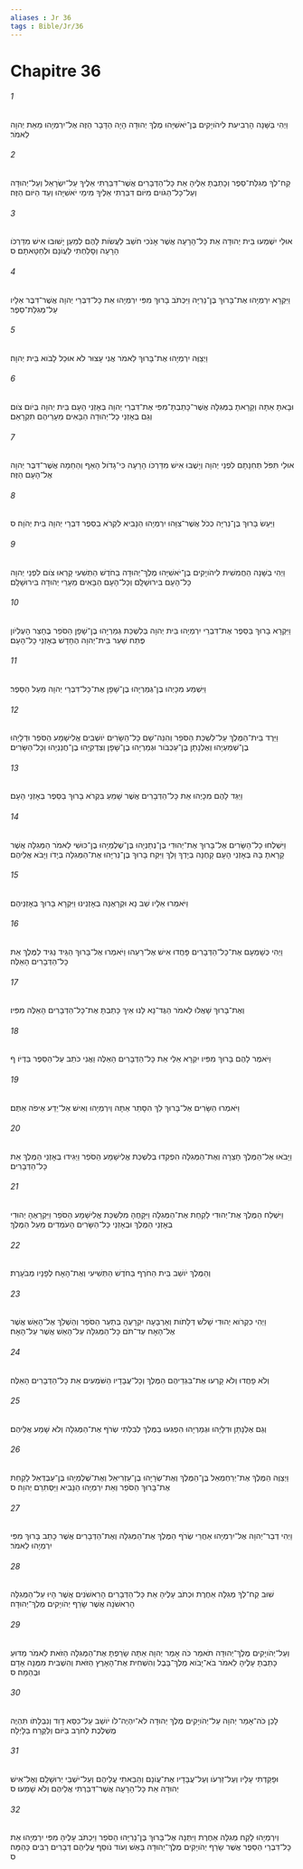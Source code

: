 ```yaml
---
aliases : Jr 36
tags : Bible/Jr/36
---
```


# Chapitre 36

###### 1
וַיְהִי בַּשָּׁנָה הָרְבִיעִת לִיהֹויָקִים בֶּן־יֹאשִׁיָּהוּ מֶלֶךְ יְהוּדָה הָיָה הַדָּבָר הַזֶּה אֶל־יִרְמְיָהוּ מֵאֵת יְהוָה לֵאמֹר׃
###### 2
קַח־לְךָ מְגִלַּת־סֵפֶר וְכָתַבְתָּ אֵלֶיהָ אֵת כָּל־הַדְּבָרִים אֲשֶׁר־דִּבַּרְתִּי אֵלֶיךָ עַל־יִשְׂרָאֵל וְעַל־יְהוּדָה וְעַל־כָּל־הַגֹּויִם מִיֹּום דִּבַּרְתִּי אֵלֶיךָ מִימֵי יֹאשִׁיָּהוּ וְעַד הַיֹּום הַזֶּה׃
###### 3
אוּלַי יִשְׁמְעוּ בֵּית יְהוּדָה אֵת כָּל־הָרָעָה אֲשֶׁר אָנֹכִי חֹשֵׁב לַעֲשֹׂות לָהֶם לְמַעַן יָשׁוּבוּ אִישׁ מִדַּרְכֹּו הָרָעָה וְסָלַחְתִּי לַעֲוֹנָם וּלְחַטָּאתָם׃ ס
###### 4
וַיִּקְרָא יִרְמְיָהוּ אֶת־בָּרוּךְ בֶּן־נֵרִיָּה וַיִּכְתֹּב בָּרוּךְ מִפִּי יִרְמְיָהוּ אֵת כָּל־דִּבְרֵי יְהוָה אֲשֶׁר־דִּבֶּר אֵלָיו עַל־מְגִלַּת־סֵפֶר׃
###### 5
וַיְצַוֶּה יִרְמְיָהוּ אֶת־בָּרוּךְ לֵאמֹר אֲנִי עָצוּר לֹא אוּכַל לָבֹוא בֵּית יְהוָה׃
###### 6
וּבָאתָ אַתָּה וְקָרָאתָ בַמְּגִלָּה אֲשֶׁר־כָּתַבְתָּ־מִפִּי אֶת־דִּבְרֵי יְהוָה בְּאָזְנֵי הָעָם בֵּית יְהוָה בְּיֹום צֹום וְגַם בְּאָזְנֵי כָל־יְהוּדָה הַבָּאִים מֵעָרֵיהֶם תִּקְרָאֵם׃
###### 7
אוּלַי תִּפֹּל תְּחִנָּתָם לִפְנֵי יְהוָה וְיָשֻׁבוּ אִישׁ מִדַּרְכֹּו הָרָעָה כִּי־גָדֹול הָאַף וְהַחֵמָה אֲשֶׁר־דִּבֶּר יְהוָה אֶל־הָעָם הַזֶּה׃
###### 8
וַיַּעַשׂ בָּרוּךְ בֶּן־נֵרִיָּה כְּכֹל אֲשֶׁר־צִוָּהוּ יִרְמְיָהוּ הַנָּבִיא לִקְרֹא בַסֵּפֶר דִּבְרֵי יְהוָה בֵּית יְהֹוָה׃ ס
###### 9
וַיְהִי בַשָּׁנָה הַחֲמִשִׁית לִיהֹויָקִים בֶּן־יֹאשִׁיָּהוּ מֶלֶךְ־יְהוּדָה בַּחֹדֶשׁ הַתְּשִׁעִי קָרְאוּ צֹום לִפְנֵי יְהוָה כָּל־הָעָם בִּירוּשָׁלִָם וְכָל־הָעָם הַבָּאִים מֵעָרֵי יְהוּדָה בִּירוּשָׁלִָם׃
###### 10
וַיִּקְרָא בָרוּךְ בַּסֵּפֶר אֶת־דִּבְרֵי יִרְמְיָהוּ בֵּית יְהוָה בְּלִשְׁכַּת גְּמַרְיָהוּ בֶן־שָׁפָן הַסֹּפֵר בֶּחָצֵר הָעֶלְיֹון פֶּתַח שַׁעַר בֵּית־יְהוָה הֶחָדָשׁ בְּאָזְנֵי כָּל־הָעָם׃
###### 11
וַיִּשְׁמַע מִכָיְהוּ בֶן־גְּמַרְיָהוּ בֶן־שָׁפָן אֶת־כָּל־דִּבְרֵי יְהוָה מֵעַל הַסֵּפֶר׃
###### 12
וַיֵּרֶד בֵּית־הַמֶּלֶךְ עַל־לִשְׁכַּת הַסֹּפֵר וְהִנֵּה־שָׁם כָּל־הַשָּׂרִים יֹושְׁבִים אֱלִישָׁמָע הַסֹּפֵר וּדְלָיָהוּ בֶן־שְׁמַעְיָהוּ וְאֶלְנָתָן בֶּן־עַכְבֹּור וּגְמַרְיָהוּ בֶן־שָׁפָן וְצִדְקִיָּהוּ בֶן־חֲנַנְיָהוּ וְכָל־הַשָּׂרִים׃
###### 13
וַיַּגֵּד לָהֶם מִכָיְהוּ אֵת כָּל־הַדְּבָרִים אֲשֶׁר שָׁמֵעַ בִּקְרֹא בָרוּךְ בַּסֵּפֶר בְּאָזְנֵי הָעָם׃
###### 14
וַיִּשְׁלְחוּ כָל־הַשָּׂרִים אֶל־בָּרוּךְ אֶת־יְהוּדִי בֶּן־נְתַנְיָהוּ בֶּן־שֶׁלֶמְיָהוּ בֶן־כּוּשִׁי לֵאמֹר הַמְּגִלָּה אֲשֶׁר קָרָאתָ בָּהּ בְּאָזְנֵי הָעָם קָחֶנָּה בְיָדְךָ וָלֵךְ וַיִּקַּח בָּרוּךְ בֶּן־נֵרִיָּהוּ אֶת־הַמְּגִלָּה בְּיָדֹו וַיָּבֹא אֲלֵיהֶם׃
###### 15
וַיֹּאמְרוּ אֵלָיו שֵׁב נָא וּקְרָאֶנָּה בְּאָזְנֵינוּ וַיִּקְרָא בָרוּךְ בְּאָזְנֵיהֶם׃
###### 16
וַיְהִי כְּשָׁמְעָם אֶת־כָּל־הַדְּבָרִים פָּחֲדוּ אִישׁ אֶל־רֵעֵהוּ וַיֹּאמְרוּ אֶל־בָּרוּךְ הַגֵּיד נַגִּיד לַמֶּלֶךְ אֵת כָּל־הַדְּבָרִים הָאֵלֶּה׃
###### 17
וְאֶת־בָּרוּךְ שָׁאֲלוּ לֵאמֹר הַגֶּד־נָא לָנוּ אֵיךְ כָּתַבְתָּ אֶת־כָּל־הַדְּבָרִים הָאֵלֶּה מִפִּיו׃
###### 18
וַיֹּאמֶר לָהֶם בָּרוּךְ מִפִּיו יִקְרָא אֵלַי אֵת כָּל־הַדְּבָרִים הָאֵלֶּה וַאֲנִי כֹּתֵב עַל־הַסֵּפֶר בַּדְּיֹו׃ ף
###### 19
וַיֹּאמְרוּ הַשָּׂרִים אֶל־בָּרוּךְ לֵךְ הִסָּתֵר אַתָּה וְיִרְמְיָהוּ וְאִישׁ אַל־יֵדַע אֵיפֹה אַתֶּם׃
###### 20
וַיָּבֹאוּ אֶל־הַמֶּלֶךְ חָצֵרָה וְאֶת־הַמְּגִלָּה הִפְקִדוּ בְּלִשְׁכַּת אֱלִישָׁמָע הַסֹּפֵר וַיַּגִּידוּ בְּאָזְנֵי הַמֶּלֶךְ אֵת כָּל־הַדְּבָרִים׃
###### 21
וַיִּשְׁלַח הַמֶּלֶךְ אֶת־יְהוּדִי לָקַחַת אֶת־הַמְּגִלָּה וַיִּקָּחֶהָ מִלִּשְׁכַּת אֱלִישָׁמָע הַסֹּפֵר וַיִּקְרָאֶהָ יְהוּדִי בְּאָזְנֵי הַמֶּלֶךְ וּבְאָזְנֵי כָּל־הַשָּׂרִים הָעֹמְדִים מֵעַל הַמֶּלֶךְ׃
###### 22
וְהַמֶּלֶךְ יֹושֵׁב בֵּית הַחֹרֶף בַּחֹדֶשׁ הַתְּשִׁיעִי וְאֶת־הָאָח לְפָנָיו מְבֹעָרֶת׃
###### 23
וַיְהִי כִּקְרֹוא יְהוּדִי שָׁלֹשׁ דְּלָתֹות וְאַרְבָּעָה יִקְרָעֶהָ בְּתַעַר הַסֹּפֵר וְהַשְׁלֵךְ אֶל־הָאֵשׁ אֲשֶׁר אֶל־הָאָח עַד־תֹּם כָּל־הַמְּגִלָּה עַל־הָאֵשׁ אֲשֶׁר עַל־הָאָח׃
###### 24
וְלֹא פָחֲדוּ וְלֹא קָרְעוּ אֶת־בִּגְדֵיהֶם הַמֶּלֶךְ וְכָל־עֲבָדָיו הַשֹּׁמְעִים אֵת כָּל־הַדְּבָרִים הָאֵלֶּה׃
###### 25
וְגַם אֶלְנָתָן וּדְלָיָהוּ וּגְמַרְיָהוּ הִפְגִּעוּ בַמֶּלֶךְ לְבִלְתִּי שְׂרֹף אֶת־הַמְּגִלָּה וְלֹא שָׁמַע אֲלֵיהֶם׃
###### 26
וַיְצַוֶּה הַמֶּלֶךְ אֶת־יְרַחְמְאֵל בֶּן־הַמֶּלֶךְ וְאֶת־שְׂרָיָהוּ בֶן־עַזְרִיאֵל וְאֶת־שֶׁלֶמְיָהוּ בֶּן־עַבְדְּאֵל לָקַחַת אֶת־בָּרוּךְ הַסֹּפֵר וְאֵת יִרְמְיָהוּ הַנָּבִיא וַיַּסְתִּרֵם יְהוָה׃ ס
###### 27
וַיְהִי דְבַר־יְהוָה אֶל־יִרְמְיָהוּ אַחֲרֵי שְׂרֹף הַמֶּלֶךְ אֶת־הַמְּגִלָּה וְאֶת־הַדְּבָרִים אֲשֶׁר כָּתַב בָּרוּךְ מִפִּי יִרְמְיָהוּ לֵאמֹר׃
###### 28
שׁוּב קַח־לְךָ מְגִלָּה אַחֶרֶת וּכְתֹב עָלֶיהָ אֵת כָּל־הַדְּבָרִים הָרִאשֹׁנִים אֲשֶׁר הָיוּ עַל־הַמְּגִלָּה הָרִאשֹׁנָה אֲשֶׁר שָׂרַף יְהֹויָקִים מֶלֶךְ־יְהוּדָה׃
###### 29
וְעַל־יְהֹויָקִים מֶלֶךְ־יְהוּדָה תֹאמַר כֹּה אָמַר יְהוָה אַתָּה שָׂרַפְתָּ אֶת־הַמְּגִלָּה הַזֹּאת לֵאמֹר מַדּוּעַ כָּתַבְתָּ עָלֶיהָ לֵאמֹר בֹּא־יָבֹוא מֶלֶךְ־בָּבֶל וְהִשְׁחִית אֶת־הָאָרֶץ הַזֹּאת וְהִשְׁבִּית מִמֶּנָּה אָדָם וּבְהֵמָה׃ ס
###### 30
לָכֵן כֹּה־אָמַר יְהוָה עַל־יְהֹויָקִים מֶלֶךְ יְהוּדָה לֹא־יִהְיֶה־לֹּו יֹושֵׁב עַל־כִּסֵּא דָוִד וְנִבְלָתֹו תִּהְיֶה מֻשְׁלֶכֶת לַחֹרֶב בַּיֹּום וְלַקֶּרַח בַּלָּיְלָה׃
###### 31
וּפָקַדְתִּי עָלָיו וְעַל־זַרְעֹו וְעַל־עֲבָדָיו אֶת־עֲוֹנָם וְהֵבֵאתִי עֲלֵיהֶם וְעַל־יֹשְׁבֵי יְרוּשָׁלִַם וְאֶל־אִישׁ יְהוּדָה אֵת כָּל־הָרָעָה אֲשֶׁר־דִּבַּרְתִּי אֲלֵיהֶם וְלֹא שָׁמֵעוּ׃ ס
###### 32
וְיִרְמְיָהוּ לָקַח מְגִלָּה אַחֶרֶת וַיִּתְּנָהּ אֶל־בָּרוּךְ בֶּן־נֵרִיָּהוּ הַסֹּפֵר וַיִּכְתֹּב עָלֶיהָ מִפִּי יִרְמְיָהוּ אֵת כָּל־דִּבְרֵי הַסֵּפֶר אֲשֶׁר שָׂרַף יְהֹויָקִים מֶלֶךְ־יְהוּדָה בָּאֵשׁ וְעֹוד נֹוסַף עֲלֵיהֶם דְּבָרִים רַבִּים כָּהֵמָּה׃ ס
